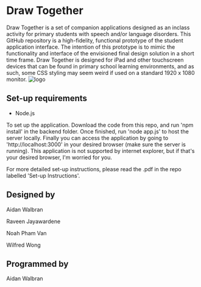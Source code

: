 # Draw Together
Draw Together is a set of companion applications designed as an inclass activity for primary students with speech and/or language disorders. This GitHub repository is a high-fidelity, functional prototype of the student application interface. The intention of this prototype is to mimic the functionality and interface of the envisioned final design solution in a short time frame. Draw Together is designed for iPad and other touchscreen devices that can be found in primary school learning environments, and as such, some CSS styling may seem weird if used on a standard 1920 x 1080 monitor.
![logo](https://user-images.githubusercontent.com/75866732/141431530-a38ed86b-06e4-416c-b026-184344de4127.png)

## Set-up requirements
- Node.js

To set up the application. Download the code from this repo, and run 'npm install' in the backend folder. Once finished, run 'node app.js' to host the server locally. Finally you can access the application by going to 'http://localhost:3000' in your desired browser (make sure the server is running). This application is not supported by internet explorer, but if that's your desired browser, I'm worried for you.

For more detailed set-up instructions, please read the .pdf in the repo labelled 'Set-up Instructions'.

## Designed by
Aidan Walbran

Raveen Jayawardene

Noah Pham Van

Wilfred Wong

## Programmed by
Aidan Walbran
